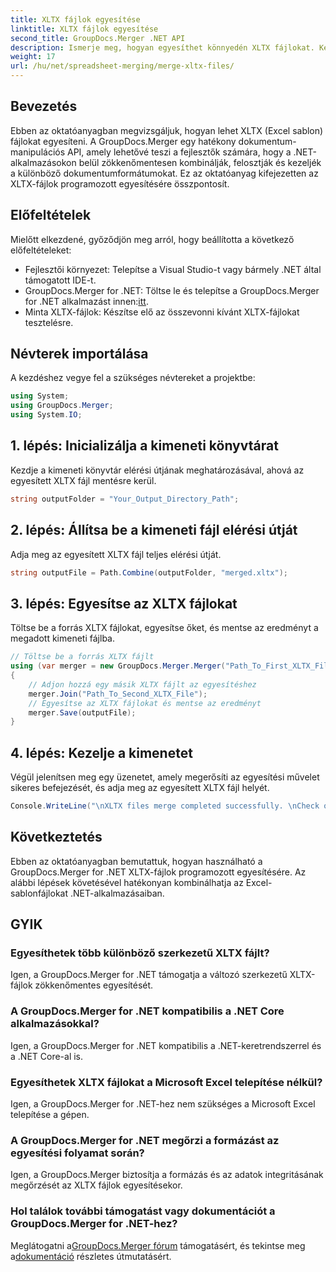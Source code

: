 ```yaml
---
title: XLTX fájlok egyesítése
linktitle: XLTX fájlok egyesítése
second_title: GroupDocs.Merger .NET API
description: Ismerje meg, hogyan egyesíthet könnyedén XLTX fájlokat. Kezdje el az XLTX-fájlok egyesítését, és hatékonyan egyszerűsítse dokumentumkezelési feladatait.
weight: 17
url: /hu/net/spreadsheet-merging/merge-xltx-files/
---
```

## Bevezetés
Ebben az oktatóanyagban megvizsgáljuk, hogyan lehet XLTX (Excel sablon) fájlokat egyesíteni. A GroupDocs.Merger egy hatékony dokumentum-manipulációs API, amely lehetővé teszi a fejlesztők számára, hogy a .NET-alkalmazásokon belül zökkenőmentesen kombinálják, felosztják és kezeljék a különböző dokumentumformátumokat. Ez az oktatóanyag kifejezetten az XLTX-fájlok programozott egyesítésére összpontosít.
## Előfeltételek
Mielőtt elkezdené, győződjön meg arról, hogy beállította a következő előfeltételeket:
- Fejlesztői környezet: Telepítse a Visual Studio-t vagy bármely .NET által támogatott IDE-t.
-  GroupDocs.Merger for .NET: Töltse le és telepítse a GroupDocs.Merger for .NET alkalmazást innen:[itt](https://releases.groupdocs.com/merger/net/).
- Minta XLTX-fájlok: Készítse elő az összevonni kívánt XLTX-fájlokat tesztelésre.

## Névterek importálása
A kezdéshez vegye fel a szükséges névtereket a projektbe:
```csharp
using System; 
using GroupDocs.Merger;
using System.IO;
```
## 1. lépés: Inicializálja a kimeneti könyvtárat
Kezdje a kimeneti könyvtár elérési útjának meghatározásával, ahová az egyesített XLTX fájl mentésre kerül.
```csharp
string outputFolder = "Your_Output_Directory_Path";
```
## 2. lépés: Állítsa be a kimeneti fájl elérési útját
Adja meg az egyesített XLTX fájl teljes elérési útját.
```csharp
string outputFile = Path.Combine(outputFolder, "merged.xltx");
```
## 3. lépés: Egyesítse az XLTX fájlokat
Töltse be a forrás XLTX fájlokat, egyesítse őket, és mentse az eredményt a megadott kimeneti fájlba.
```csharp
// Töltse be a forrás XLTX fájlt
using (var merger = new GroupDocs.Merger.Merger("Path_To_First_XLTX_File"))
{
    // Adjon hozzá egy másik XLTX fájlt az egyesítéshez
    merger.Join("Path_To_Second_XLTX_File");
    // Egyesítse az XLTX fájlokat és mentse az eredményt
    merger.Save(outputFile);
}
```
## 4. lépés: Kezelje a kimenetet
Végül jelenítsen meg egy üzenetet, amely megerősíti az egyesítési művelet sikeres befejezését, és adja meg az egyesített XLTX fájl helyét.
```csharp
Console.WriteLine("\nXLTX files merge completed successfully. \nCheck output in {0}", outputFolder);
```

## Következtetés
Ebben az oktatóanyagban bemutattuk, hogyan használható a GroupDocs.Merger for .NET XLTX-fájlok programozott egyesítésére. Az alábbi lépések követésével hatékonyan kombinálhatja az Excel-sablonfájlokat .NET-alkalmazásaiban.

## GYIK
### Egyesíthetek több különböző szerkezetű XLTX fájlt?
Igen, a GroupDocs.Merger for .NET támogatja a változó szerkezetű XLTX-fájlok zökkenőmentes egyesítését.
### A GroupDocs.Merger for .NET kompatibilis a .NET Core alkalmazásokkal?
Igen, a GroupDocs.Merger for .NET kompatibilis a .NET-keretrendszerrel és a .NET Core-al is.
### Egyesíthetek XLTX fájlokat a Microsoft Excel telepítése nélkül?
Igen, a GroupDocs.Merger for .NET-hez nem szükséges a Microsoft Excel telepítése a gépen.
### A GroupDocs.Merger for .NET megőrzi a formázást az egyesítési folyamat során?
Igen, a GroupDocs.Merger biztosítja a formázás és az adatok integritásának megőrzését az XLTX fájlok egyesítésekor.
### Hol találok további támogatást vagy dokumentációt a GroupDocs.Merger for .NET-hez?
 Meglátogatni a[GroupDocs.Merger fórum](https://forum.groupdocs.com/c/merger/32) támogatásért, és tekintse meg a[dokumentáció](https://tutorials.groupdocs.com/merger/net/) részletes útmutatásért.